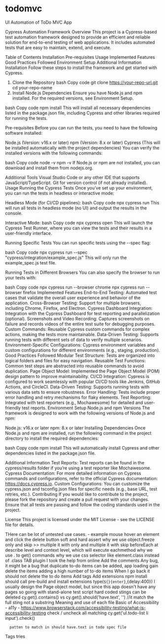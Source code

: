 # todomvc
UI Automation of ToDo MVC App



Cypress Automation Framework
Overview
This project is a Cypress-based test automation framework designed to provide an efficient and reliable solution for end-to-end testing of web applications. It includes automated tests that are easy to maintain, extend, and execute.

Table of Contents
Installation
Pre-requisites
Usage
Implemented Features
Good Practices Followed
Environment Setup
Additional Information
Installation
Follow these steps to install the framework and get started with Cypress.

1. Clone the Repository
bash
Copy code
git clone https://your-repo-url.git
cd your-repo-name
2. Install Node.js Dependencies
Ensure you have Node.js and npm installed. For the required versions, see Environment Setup.

bash
Copy code
npm install
This will install all necessary dependencies listed in the package.json file, including Cypress and other libraries required for running the tests.

Pre-requisites
Before you can run the tests, you need to have the following software installed:

Node.js (Version: v16.x or later)
npm (Version: 8.x or later)
Cypress (This will be installed automatically with the project dependencies)
You can verify the installed versions with the following commands:

bash
Copy code
node -v
npm -v
If Node.js or npm are not installed, you can download and install them from nodejs.org.

Additional Tools
Visual Studio Code or any other IDE that supports JavaScript/TypeScript.
Git for version control (if not already installed).
Usage
Running the Cypress Tests
Once you’ve set up your environment, you can run the tests in headless or interactive mode:

Headless Mode (for CI/CD pipelines):
bash
Copy code
npx cypress run
This will run all tests in headless mode (no UI) and output the results in the console.

Interactive Mode:
bash
Copy code
npx cypress open
This will launch the Cypress Test Runner, where you can view the tests and their results in a user-friendly interface.

Running Specific Tests
You can run specific tests using the --spec flag:

bash
Copy code
npx cypress run --spec "cypress/integration/example_spec.js"
This will only run the example_spec.js test file.

Running Tests in Different Browsers
You can also specify the browser to run your tests with:

bash
Copy code
npx cypress run --browser chrome
npx cypress run --browser firefox
Implemented Features
End-to-End Testing: Automated test cases that validate the overall user experience and behavior of the application.
Cross-Browser Testing: Support for multiple browsers, including Chrome, Firefox, and Electron.
Cypress Dashboard Integration: Integration with the Cypress Dashboard for test reporting and parallelization (optional).
Screenshots and Video Recording: Captures screenshots on failure and records videos of the entire test suite for debugging purposes.
Custom Commands: Reusable Cypress custom commands for complex actions, making the tests more maintainable.
Data-Driven Testing: Supports running tests with different sets of data to verify multiple scenarios.
Environment-Specific Configurations: Cypress environment variables and custom configurations for different environments (e.g., staging, production).
Good Practices Followed
Modular Test Structure: Tests are organized into logical folders and files for easy navigation.
Reusable Test Functions: Common test steps are abstracted into reusable commands to avoid duplication.
Page Object Model: Implemented the Page Object Model (POM) design pattern to improve maintainability.
CI/CD Integration: Cypress is configured to work seamlessly with popular CI/CD tools like Jenkins, GitHub Actions, and CircleCI.
Data-Driven Testing: Supports running tests with various data sets to ensure robustness.
Error Handling: Tests include proper error handling and retry mechanisms for flaky elements.
Test Reporting: Integrated with test reporters (e.g., Mochawesome) for detailed and user-friendly test reports.
Environment Setup
Node.js and npm Versions
The framework is designed to work with the following versions of Node.js and npm:

Node.js: v16.x or later
npm: 8.x or later
Installing Dependencies
Once Node.js and npm are installed, run the following command in the project directory to install the required dependencies:

bash
Copy code
npm install
This will automatically install Cypress and other dependencies listed in the package.json file.

Additional Information
Test Reports: Test reports can be found in the cypress/results folder if you’re using a test reporter like Mochawesome.
Cypress Documentation: For more detailed information on Cypress commands and configurations, refer to the official Cypress documentation: https://docs.cypress.io.
Custom Configurations: You can customize the cypress.json and tsconfig.json files for specific needs (e.g., base URL, test retries, etc.).
Contributing
If you would like to contribute to the project, please fork the repository and create a pull request with your changes. Ensure that all tests are passing and follow the coding standards used in the project.

License
This project is licensed under the MIT License - see the LICENSE file for details.



THere can be lot of untested use cases. - example mouse hover an element and click the delete button
soft and hard assert
why we use object.freeze
only and skip >> multiple it with only and multiple it with skip
beforeEach at describe level and context level, which will execute
eachmethod
why we use . to get() commands
why we use css selector like element.class instead of .class
TAB plugin
I took the help from online
Add the comments
Any bug, it might be a bug that duplicate to-do items can be added, app loading gain delete the items
adding a high number of to-do items
When I go back it should not delete the to do items
Add tags
Add extensions
npm install should call pre-build and install extensions
type(`${}{enter}`,{delay:400})
I usually design the Page object model, but since this app doesn't have any pages so going with stand-alone test script
hard coded stings can be deleted
cy.get().contains() vs cy.get().should('have.text', '') //it match the full sting not a substring
Meaning and use of each file
Basic of Accessibility - a11y - https://www.browserstack.com/accessibility-testing/what-is-accessibility-testing
check / uncheck all matching 
      cy.get('ul.todo-list li input').check()

      patten to match in should have.text in todo spec file
Tags tries



